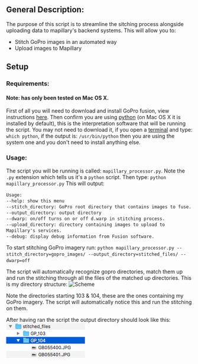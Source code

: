 ## General Description:

The purpose of this script is to streamline the sitching process alongside uploading data to mapillary's backend systems.
This will allow you to:
- Stitch GoPro images in an automated way
- Upload images to Mapillary

## Setup

### Requirements:

#### Note: has only been tested on Mac OS X.

First of all you will need to download and install GoPro fusion, view instructions [here](https://gopro.com/help/articles/how_to/how-to-install-fusion-studio-mac).
Then confirm you are using [python](https://www.python.org/downloads/mac-osx/) (on Mac OS X it is installed by default), this is the interpretation software that will be running the script.
You may not need to download it, if you open a [terminal](https://blog.teamtreehouse.com/introduction-to-the-mac-os-x-command-line) and type:
`which python`, if the output is: `/usr/bin/python` then you are using the system one and you don't need to install anything else.

### Usage:

The script you will be running is called: `mapillary_processor.py`. Note the `.py` extension which tells us it's a `python` script.
Then type:
`python mapillary_processor.py`
This will output:
```
Usage:
--help: show this menu
--stitch_directory: GoPro root directory that contains images to fuse.
--output_directory: output directory
--dwarp: on/off turns on or off d.warp in stitching process.
--upload_directory: directory containing images to upload to Mapillary's services.
--debug: display debug information from Fusion software.
```

To start stitching GoPro imagery run:
`python mapillary_processor.py --stitch_directory=gopro_images/ --output_directory=stitched_files/ --dwarp=off`

The script will automatically recognize gopro directories, match them up and run the stitching through all the files of the matched
up directories.
This is my directory structure:
![Scheme](directory_structure.jpg)

Note the directories starting 103 & 104, these are the ones containing my GoPro imagery.
The script will automatically notice this and run the stitching on them.

After having ran the script the output directory should look like this:
![Scheme](directory_output_structure.png)
